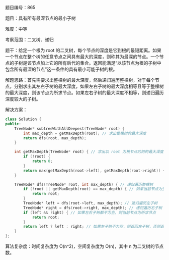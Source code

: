 题目编号：865

题目：具有所有最深节点的最小子树

难度：中等

考察范围：二叉树、递归

题干：给定一个根为 root 的二叉树，每个节点的深度是它到根的最短距离。如果一个节点在整个树的任意节点之间具有最大的深度，则称其为最深的节点。一个节点的子树是该节点加上它的所有后代的集合。返回能满足“以该节点为根的子树中包含所有最深的节点”这一条件的具有最小可能子树的根。

解题思路：首先需要求出整棵树的最大深度，然后递归遍历整棵树，对于每个节点，分别求出其左右子树的最大深度，如果左右子树的最大深度相等且等于整棵树的最大深度，则该节点为所求节点。如果左右子树的最大深度不相等，则递归遍历深度较大的子树。

解决方案：

```cpp
class Solution {
public:
    TreeNode* subtreeWithAllDeepest(TreeNode* root) {
        int max_depth = getMaxDepth(root); // 求出整棵树的最大深度
        return dfs(root, max_depth);
    }

    int getMaxDepth(TreeNode* root) { // 求出以 root 为根节点的树的最大深度
        if (!root) {
            return 0;
        }
        return max(getMaxDepth(root->left), getMaxDepth(root->right)) + 1;
    }

    TreeNode* dfs(TreeNode* root, int max_depth) { // 递归遍历整棵树
        if (!root || getMaxDepth(root) == max_depth) { // 如果当前节点为空或者以当前节点为根节点的子树的最大深度等于整棵树的最大深度，则返回当前节点
            return root;
        }
        TreeNode* left = dfs(root->left, max_depth); // 递归遍历左子树
        TreeNode* right = dfs(root->right, max_depth); // 递归遍历右子树
        if (left && right) { // 如果左右子树都不为空，则当前节点为所求节点
            return root;
        }
        return left ? left : right; // 如果左子树不为空，则返回左子树，否则返回右子树
    }
};
```

算法复杂度：时间复杂度为 O(n^2)，空间复杂度为 O(n)，其中 n 为二叉树的节点数。